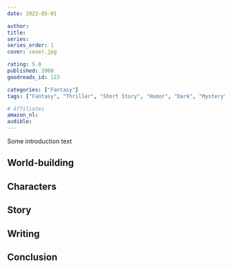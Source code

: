 ```yaml
---
date: 2022-05-01

author: 
title: 
series: 
series_order: 1
cover: cover.jpg

rating: 5.0
published: 2000
goodreads_id: 123

categories: ["Fantasy"]
tags: ["Fantasy", "Thriller", "Short Story", "Humor", "Dark", "Mystery", "Military", "Flintlock", "Dragons", "Philosophical", "AI", "Epic"]

# Affiliates
amazon_nl: 
audible: 
---
```


Some introduction text

<!--more-->

## World-building

## Characters

## Story

## Writing

## Conclusion
